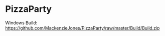 # PizzaParty

Windows Build:
https://github.com/MackenzieJones/PizzaParty/raw/master/Build/Build.zip
